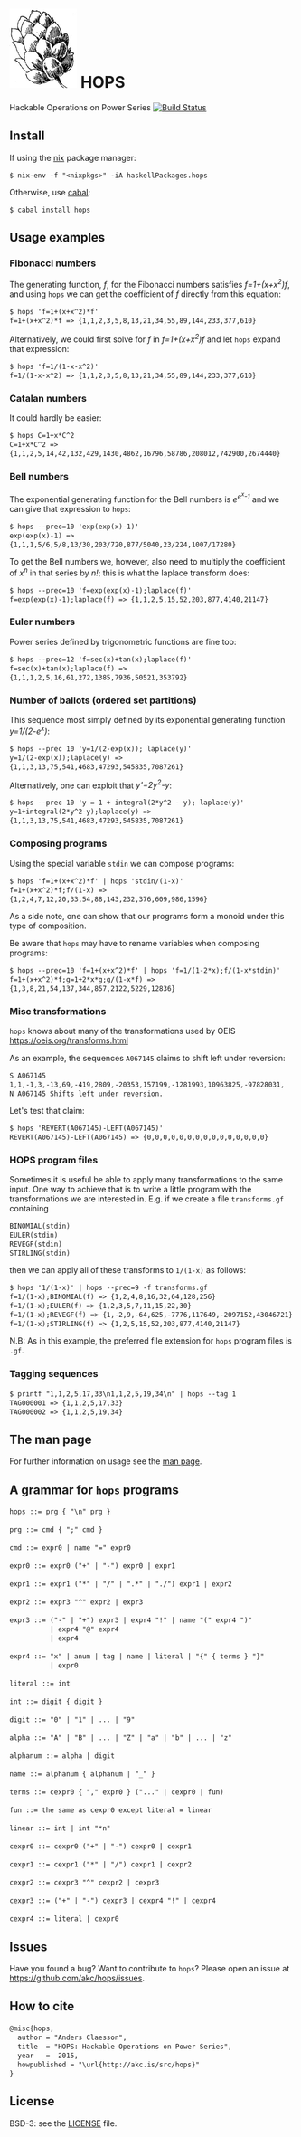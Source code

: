 # ![HOPS](https://github.com/akc/akc.github.io/raw/master/src/hops/images/hops.png) HOPS

Hackable Operations on Power Series [![Build Status](https://travis-ci.org/akc/hops.svg)](https://travis-ci.org/akc/hops)

## Install

If using the [nix](https://nixos.org/nix/) package manager:

```
$ nix-env -f "<nixpkgs>" -iA haskellPackages.hops
```

Otherwise, use [cabal](https://www.haskell.org/cabal/):

```
$ cabal install hops
```

## Usage examples

### Fibonacci numbers

The generating function, *f*, for the Fibonacci numbers satisfies
*f=1+(x+x<sup>2</sup>)f*, and using `hops` we can get the
coefficient of *f* directly from this equation:

```
$ hops 'f=1+(x+x^2)*f'
f=1+(x+x^2)*f => {1,1,2,3,5,8,13,21,34,55,89,144,233,377,610}
```

Alternatively, we could first solve for $f$ in *f=1+(x+x<sup>2</sup>)f*
and let `hops` expand that expression:

```
$ hops 'f=1/(1-x-x^2)'
f=1/(1-x-x^2) => {1,1,2,3,5,8,13,21,34,55,89,144,233,377,610}
```

### Catalan numbers

It could hardly be easier:

```
$ hops C=1+x*C^2
C=1+x*C^2 => {1,1,2,5,14,42,132,429,1430,4862,16796,58786,208012,742900,2674440}
```

### Bell numbers

The exponential generating function for the Bell numbers is
*e<sup>e<sup>x</sup>-1</sup>* and we can give that expression to
`hops`:

```
$ hops --prec=10 'exp(exp(x)-1)'
exp(exp(x)-1) => {1,1,1,5/6,5/8,13/30,203/720,877/5040,23/224,1007/17280}
```

To get the Bell numbers we, however, also need to multiply the
coefficient of *x<sup>n</sup>* in that series by *n!*; this is what
the laplace transform does:

```
$ hops --prec=10 'f=exp(exp(x)-1);laplace(f)'
f=exp(exp(x)-1);laplace(f) => {1,1,2,5,15,52,203,877,4140,21147}
```

### Euler numbers

Power series defined by trigonometric functions are fine too:

```
$ hops --prec=12 'f=sec(x)+tan(x);laplace(f)'
f=sec(x)+tan(x);laplace(f) => {1,1,1,2,5,16,61,272,1385,7936,50521,353792}
```

### Number of ballots (ordered set partitions)

This sequence most simply defined by its exponential generating function
*y=1/(2-e<sup>x</sup>)*:

```
$ hops --prec 10 'y=1/(2-exp(x)); laplace(y)'
y=1/(2-exp(x));laplace(y) => {1,1,3,13,75,541,4683,47293,545835,7087261}
```

Alternatively, one can exploit that *y'=2y<sup>2</sup>-y*:

```
$ hops --prec 10 'y = 1 + integral(2*y^2 - y); laplace(y)'
y=1+integral(2*y^2-y);laplace(y) => {1,1,3,13,75,541,4683,47293,545835,7087261}
```

### Composing programs

Using the special variable `stdin` we can compose programs:

```
$ hops 'f=1+(x+x^2)*f' | hops 'stdin/(1-x)'
f=1+(x+x^2)*f;f/(1-x) => {1,2,4,7,12,20,33,54,88,143,232,376,609,986,1596}
```

As a side note, one can show that our programs form a monoid under this
type of composition.

Be aware that `hops` may have to rename variables when composing programs:

```
$ hops --prec=10 'f=1+(x+x^2)*f' | hops 'f=1/(1-2*x);f/(1-x*stdin)'
f=1+(x+x^2)*f;g=1+2*x*g;g/(1-x*f) => {1,3,8,21,54,137,344,857,2122,5229,12836}
```

### Misc transformations

`hops` knows about many of the transformations used by OEIS
<https://oeis.org/transforms.html>

As an example, the sequences `A067145` claims to shift left under
reversion:

```
S A067145 1,1,-1,3,-13,69,-419,2809,-20353,157199,-1281993,10963825,-97828031,
N A067145 Shifts left under reversion.
```

Let's test that claim:

```
$ hops 'REVERT(A067145)-LEFT(A067145)'
REVERT(A067145)-LEFT(A067145) => {0,0,0,0,0,0,0,0,0,0,0,0,0,0,0}
```

### HOPS program files

Sometimes it is useful be able to apply many transformations to the same
input. One way to achieve that is to write a little program with the
transformations we are interested in. E.g. if we create a file
`transforms.gf` containing

```
BINOMIAL(stdin)
EULER(stdin)
REVEGF(stdin)
STIRLING(stdin)
```
then we can apply all of these transforms to `1/(1-x)` as follows:

```
$ hops '1/(1-x)' | hops --prec=9 -f transforms.gf
f=1/(1-x);BINOMIAL(f) => {1,2,4,8,16,32,64,128,256}
f=1/(1-x);EULER(f) => {1,2,3,5,7,11,15,22,30}
f=1/(1-x);REVEGF(f) => {1,-2,9,-64,625,-7776,117649,-2097152,43046721}
f=1/(1-x);STIRLING(f) => {1,2,5,15,52,203,877,4140,21147}
```

N.B: As in this example, the preferred file extension for `hops`
program files is `.gf`.

### Tagging sequences

```
$ printf "1,1,2,5,17,33\n1,1,2,5,19,34\n" | hops --tag 1
TAG000001 => {1,1,2,5,17,33}
TAG000002 => {1,1,2,5,19,34}
```

## The man page

For further information on usage see the
[man page](https://github.com/akc/hops/blob/master/hops.md).

## A grammar for `hops` programs

```
hops ::= prg { "\n" prg }

prg ::= cmd { ";" cmd }

cmd ::= expr0 | name "=" expr0

expr0 ::= expr0 ("+" | "-") expr0 | expr1

expr1 ::= expr1 ("*" | "/" | ".*" | "./") expr1 | expr2

expr2 ::= expr3 "^" expr2 | expr3

expr3 ::= ("-" | "+") expr3 | expr4 "!" | name "(" expr4 ")"
          | expr4 "@" expr4
          | expr4

expr4 ::= "x" | anum | tag | name | literal | "{" { terms } "}"
          | expr0

literal ::= int

int ::= digit { digit }

digit ::= "0" | "1" | ... | "9"

alpha ::= "A" | "B" | ... | "Z" | "a" | "b" | ... | "z"

alphanum ::= alpha | digit

name ::= alphanum { alphanum | "_" }

terms ::= cexpr0 { "," expr0 } ("..." | cexpr0 | fun)

fun ::= the same as cexpr0 except literal = linear

linear ::= int | int "*n"

cexpr0 ::= cexpr0 ("+" | "-") cexpr0 | cexpr1

cexpr1 ::= cexpr1 ("*" | "/") cexpr1 | cexpr2

cexpr2 ::= cexpr3 "^" cexpr2 | cexpr3

cexpr3 ::= ("+" | "-") cexpr3 | cexpr4 "!" | cexpr4

cexpr4 ::= literal | cexpr0
```

## Issues

Have you found a bug? Want to contribute to `hops`? Please open an issue
at <https://github.com/akc/hops/issues>.

## How to cite

```
@misc{hops,
  author = "Anders Claesson",
  title  = "HOPS: Hackable Operations on Power Series",
  year   =  2015,
  howpublished = "\url{http://akc.is/src/hops}"
}
```

## License

BSD-3: see the
[LICENSE](https://github.com/akc/hops/blob/master/LICENSE) file.
